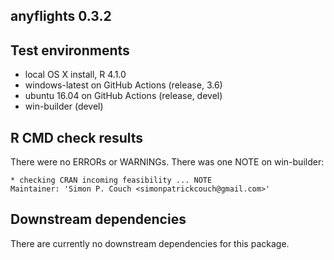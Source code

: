 ## anyflights 0.3.2

## Test environments

  - local OS X install, R 4.1.0
  - windows-latest on GitHub Actions (release, 3.6)
  - ubuntu 16.04 on GitHub Actions (release, devel)
  - win-builder (devel)

## R CMD check results

There were no ERRORs or WARNINGs. There was one NOTE on win-builder:

```
* checking CRAN incoming feasibility ... NOTE
Maintainer: 'Simon P. Couch <simonpatrickcouch@gmail.com>'
```

## Downstream dependencies

There are currently no downstream dependencies for this package.
